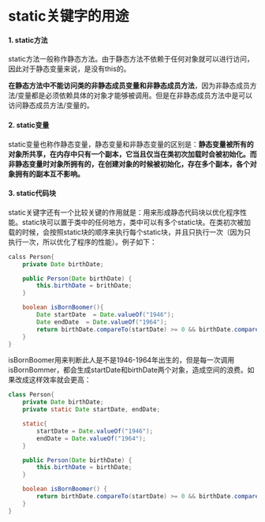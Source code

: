 ﻿# static关键字的用途

#### 1. static方法

static方法一般称作静态方法。由于静态方法不依赖于任何对象就可以进行访问，因此对于静态变量来说，是没有this的。

**在静态方法中不能访问类的非静态成员变量和非静态成员方法**，因为非静态成员方法/变量都是必须依赖具体的对象才能够被调用。但是在非静态成员方法中是可以访问静态成员方法/变量的。

#### 2. static变量

static变量也称作静态变量，静态变量和非静态变量的区别是：**静态变量被所有的对象所共享，在内存中只有一个副本，它当且仅当在类初次加载时会被初始化。而非静态变量时对象所拥有的，在创建对象的时候被初始化，存在多个副本，各个对象拥有的副本互不影响。**

#### 3. static代码块

static关键字还有一个比较关键的作用就是：用来形成静态代码块以优化程序性能。static块可以置于类中的任何地方，类中可以有多个static块。在类初次被加载的时候，会按照static块的顺序来执行每个static块，并且只执行一次（因为只执行一次，所以优化了程序的性能）。例子如下：
```java
calss Person{
    private Date birthDate;

    public Person(Date birthDate) {
        this.birthDate = brithDate;
    }

    boolean isBornBoomer(){
        Date startDate  = Date.valueOf("1946");
        Date endDate  = Date.valueOf("1964");
        return birthDate.compareTo(startDate) >= 0 && birthDate.compareTo(endDate) < 0;
    }
}
```
isBornBoomer用来判断此人是不是1946-1964年出生的，但是每一次调用isBornBommer，都会生成startDate和birthDate两个对象，造成空间的浪费。如果改成这样效率就会更高：
```java
class Person{
    private Date birthDate;
    private static Date startDate, endDate;

    static{
        startDate = Date.valueOf("1946");
        endDate = Date.valueOf("1964");
    }

    public Person(Date birthDate) {
        this.birthDate = birthDate;
    }

    boolean isBornBoomer() {
        return birthDate.compareTo(startDate) >= 0 && birthDate.compareTo(endDate) < 0;
    }
}
```